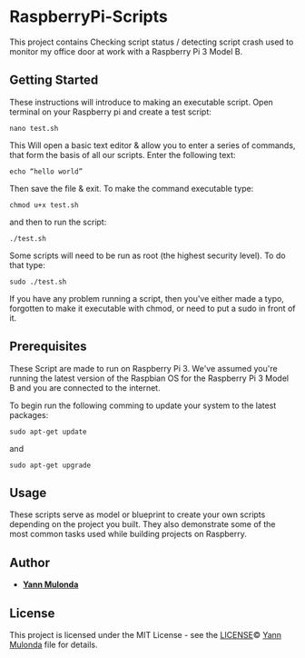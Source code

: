 # RaspberryPi-Scripts
This project contains Checking script status / detecting script crash used to monitor my office door at work with a Raspberry Pi 3 Model B.

## Getting Started

These instructions will introduce to making an executable script.
Open terminal on your Raspberry pi and create a test script:

```
nano test.sh
```

This Will open a basic text editor & allow you to enter a series of commands, that form the basis of all
our scripts. Enter the following text:

```
echo “hello world”
```

Then save the file & exit. To make the command executable type:

```
chmod u+x test.sh
```

and then to run the script:

```
./test.sh
```
Some scripts will need to be run as root (the highest security level). To do that type:

```
sudo ./test.sh
```
If you have any problem running a script, then you've either made a typo, forgotten to make it
executable with chmod, or need to put a sudo in front of it.

## Prerequisites

These Script are made to run on Raspberry Pi 3. We've assumed you're running the latest version
of the Raspbian OS for the Raspberry Pi 3 Model B and you are connected to the internet. 

To begin run the following comming to update your system to the latest packages:

```
sudo apt-get update
```
and

```
sudo apt-get upgrade
```

## Usage

These scripts serve as model or blueprint to create your own scripts depending on the project
you built.
They also demonstrate some of the most common tasks used while building projects
on Raspberry.

## Author

* **[Yann Mulonda](https://github.com/YannMjl)**

## License

This project is licensed under the MIT License - see the [LICENSE](LICENSE)© [Yann Mulonda](https://github.com/YannMjl) file for details.
